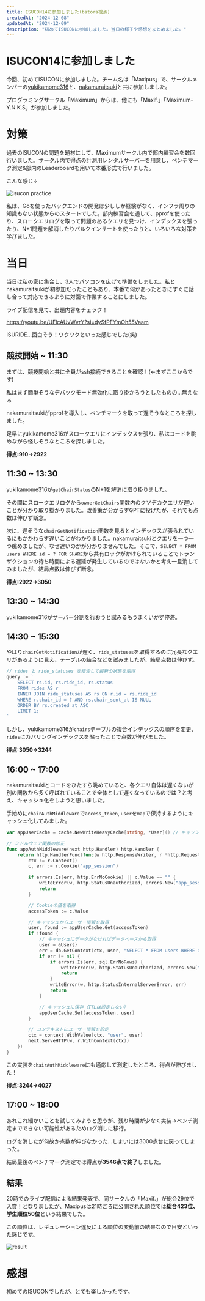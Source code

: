 ```yaml
---
title: ISUCON14に参加しました(batora視点)
createdAt: "2024-12-08"
updatedAt: "2024-12-09"
description: "初めてISUCONに参加しました。当日の様子や感想をまとめました。"
---
```


# ISUCON14に参加しました

今回、初めてISUCONに参加しました。チーム名は「Maxipus」で、サークルメンバーの[yukikamome316](http://github.com/yukikamome316)と、[nakamuraitsuki](https://github.com/nakamuraitsuki)と共に参加しました。

プログラミングサークル「Maximum」からは、他にも「Maxif.」「Maximum-Y.N.K.S」が参加しました。

# 対策

過去のISUCONの問題を題材にして、Maximumサークル内で部内練習会を数回行いました。サークル内で得点の計測用レンタルサーバーを用意し、ベンチマーク測定&部内のLeaderboardを用いて本番形式で行いました。

こんな感じ↓

![isucon practice](/images/isucon14/practice.png)

私は、Goを使ったバックエンドの開発は少ししか経験がなく、インフラ周りの知識もない状態からのスタートでした。部内練習会を通して、pprofを使ったり、スロークエリログを取って問題のあるクエリを見つけ、インデックスを張ったり、N+1問題を解消したりバルクインサートを使ったりと、いろいろな対策を学びました。

# 当日

当日は私の家に集合し、3人でパソコンを広げて準備をしました。私とnakamuraitsukiが初参加だったこともあり、本番で何かあったときにすぐに話し合って対応できるように対面で作業することにしました。

ライブ配信を見て、出題内容をチェック！

https://youtu.be/UFlcAUvWvrY?si=dySfPFYmOh55Vaam

ISURIDE...面白そう！ワクワクといった感じでした(笑)

## 競技開始 ~ 11:30

まずは、競技開始と共に全員がssh接続できることを確認！(←まずここからです)

私はまず簡単そうなデバックモード無効化に取り掛かろうとしたものの...無えなぁ

nakamuraitsukiがpprofを導入し、ベンチマークを取って遅そうなところを探しました。

足早にyukikamome316がスロークエリにインデックスを張り、私はコードを眺めながら怪しそうなところを探しました。

**得点:910→2922**

## 11:30 ~ 13:30

yukikamome316が`getChairStatus`のN+1を解消に取り掛りました。

その間にスロークエリログから`ownerGetChairs`関数内のクソデカクエリが遅いことが分かり取り掛かりました。改善策が分からずGPTに投げたが、それでも点数は伸びず断念。

次に、遅そうな`chairGetNotification`関数を見るとインデックスが張られているにもかかわらず遅いことがわかりました。nakamuraitsukiとクエリを一つ一つ眺めましたが、なぜ遅いのかが分かりませんでした。そこで、`SELECT * FROM users WHERE id = ? FOR SHARE`から共有ロックがかけられていることでトランザクションの待ち時間による遅延が発生しているのではないかと考え一旦消してみましたが、結局点数は伸びず断念。

**得点:2922→3050**

## 13:30 ~ 14:30

yukikamome316がサーバー分割を行おうと試みるもうまくいかず停滞。

## 14:30 ~ 15:30

やはり`chairGetNotification`が遅く、`ride_statuses`を取得するのに冗長なクエリがあるように見え、テーブルの結合などを試みましたが、結局点数は伸びず。

```go
// rides と ride_statuses を結合して最新の状態を取得
query := `
    SELECT rs.id, rs.ride_id, rs.status
    FROM rides AS r
    INNER JOIN ride_statuses AS rs ON r.id = rs.ride_id
    WHERE r.chair_id = ? AND rs.chair_sent_at IS NULL
    ORDER BY rs.created_at ASC
    LIMIT 1;
`
```

しかし、yukikamome316が`chairs`テーブルの複合インデックスの順序を変更、`rides`にカバリングインデックスを貼ったことで点数が伸びました。

**得点:3050→3244**

## 16:00 ~ 17:00

nakamuraitsukiとコードをひたすら眺めていると、各クエリ自体は遅くないが別の関数から多く呼ばれていることで全体として遅くなっているのでは？と考え、キャッシュ化をしようと思いました。

手始めに`chairAuthMiddleware`で`access_token`, `user`を`map`で保持するようにキャッシュ化してみました。

```go
var appUserCache = cache.NewWriteHeavyCache[string, *User]() // キャッシュをグローバルで共有

// ミドルウェア関数の修正
func appAuthMiddleware(next http.Handler) http.Handler {
	return http.HandlerFunc(func(w http.ResponseWriter, r *http.Request) {
		ctx := r.Context()
		c, err := r.Cookie("app_session")

		if errors.Is(err, http.ErrNoCookie) || c.Value == "" {
			writeError(w, http.StatusUnauthorized, errors.New("app_session cookie is required"))
			return
		}

		// Cookieの値を取得
		accessToken := c.Value

		// キャッシュからユーザー情報を取得
		user, found := appUserCache.Get(accessToken)
		if !found {
			// キャッシュにデータがなければデータベースから取得
			user = &User{}
			err = db.GetContext(ctx, user, "SELECT * FROM users WHERE access_token = ?", accessToken)
			if err != nil {
				if errors.Is(err, sql.ErrNoRows) {
					writeError(w, http.StatusUnauthorized, errors.New("invalid access token"))
					return
				}
				writeError(w, http.StatusInternalServerError, err)
				return
			}

			// キャッシュに保存（TTLは設定しない）
			appUserCache.Set(accessToken, user)
		}

		// コンテキストにユーザー情報を設定
		ctx = context.WithValue(ctx, "user", user)
		next.ServeHTTP(w, r.WithContext(ctx))
	})
}
```

この実装を`chairAuthMiddleware`にも適応して測定したところ、得点が伸びました！

**得点:3244→4027**

## 17:00 ~ 18:00

あれこれ細かいことを試してみようと思うが、残り時間が少なく実装→ベンチ測定までできない可能性があるためログ消しに移行。

ログを消したが何故か点数が伸びなかった...しまいには3000点台に戻ってしまった。

結局最後のベンチマーク測定では得点が**3546点で終了**しました。

## 結果

20時でのライブ配信による結果発表で、同サークルの「Maxif.」が総合29位で入賞！となりましたが、Maxipusは21時ごろに公開された順位では**総合423位、学生順位50位**という結果でした。

この順位は、レギュレーション違反による順位の変動前の結果なので目安といった感じです。

![result](/images/isucon14/result.png)

# 感想

初めてのISUCONでしたが、とても楽しかったです。
